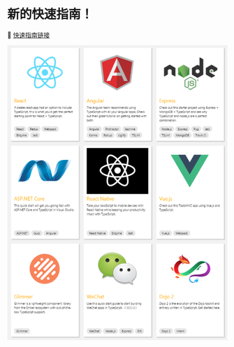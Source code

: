 # 新的快速指南！

:link: [快速指南链接](http://www.typescriptlang.org/samples/index.html)

![Build 2017 quick starts](../assets/images/quick-start/build-2017-quick-starts-yay.png)
